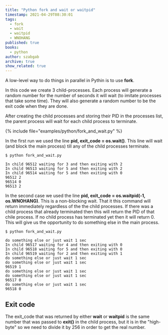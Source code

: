 ```yaml
---
title: "Python fork and wait or waitpid"
timestamp: 2021-04-29T08:30:01
tags:
  - fork
  - wait
  - waitpid
  - WNOHANG
published: true
books:
  - python
author: szabgab
archive: true
show_related: true
---
```



A low-level way to do things in parallel in Pythin is to use <b>fork</b>.


In this code we create 3 child-processes. Each process will generate a random number for the number of seconds it will wait
(to imitate processes that take some time). They will also generate a random number to be the exit code when they are done.

After creating the child processes and storing their PID in the processes list, the parent process will wait for each child process to terminate.

{% include file="examples/python/fork_and_wait.py" %}

In the first run we used the line <b>pid, exit_code = os.wait()</b>. This line will wait (and block the main process) till any of the child processes terminate.

```
$ python fork_and_wait.py

In child 96512 waiting for 3 and then exiting with 2
In child 96513 waiting for 5 and then exiting with 2
In child 96514 waiting for 5 and then exiting with 0
96512 2
96514 0
96513 2
```

In the second case we used the line <b>pid, exit_code = os.waitpid(-1, os.WNOHANG)</b>. This is a non-blocking wait. That it this command will return
immediately regardless of the the child processes. If there was a child process that already terminated then this will return the PID of that chile process.
If no child process has terminated yet then it will return 0. This will give us the opportunity to do something else in the main process.

```
$ python fork_and_wait.py

do something else or just wait 1 sec
In child 96517 waiting for 4 and then exiting with 0
In child 96518 waiting for 5 and then exiting with 0
In child 96519 waiting for 2 and then exiting with 1
do something else or just wait 1 sec
do something else or just wait 1 sec
96519 1
do something else or just wait 1 sec
do something else or just wait 1 sec
96517 0
do something else or just wait 1 sec
96518 0
```

## Exit code

The exit_code that was returned by either <b>wait</b> or <b>waitpid</b> is the same number that was passed to <b>exit()</b> in the child process, but it is in the "high-byte"
so we need to divide it by 256 in order to get the real number.

